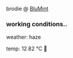 brodie @ [BluMint](https://www.linkedin.com/company/blumint-io/)

<!--weather_start-->
### working conditions..

weather: haze 

temp: 12.82 °C 👕

<!--weather_end-->
